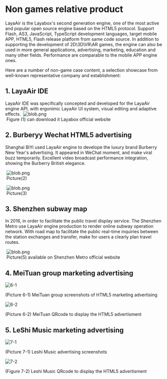 # Non games relative product 

 

LayaAir is the Layabox's second generation engine, one of the most active and popular open source engine based on the HTML5 protocol. Support Flash, AS3, JavaScript, TypeScript development languages, target  mobile APP, HTML5, Flash release platform from same code source. In addition to supporting the development of 2D\3D\VR\AR games, the engine can also be used in more general applications, advertising, marketing, education and many other fields. Performance are comparable to the mobile APP engine ones.

Here are a number of non-game case content, a selection showcase from well-known representative company and establishment:



## 1. LayaAir IDE

LayaAir IDE was specifically concepted and developed for the LayaAir engine API, with ergonimic LayaAir UI system,  visual editing and adaptive effects.
​	![blob.png](img/1.png)<br/>
​	Figure (1) can download it Layabox official website



## 2. Burberyy Wechat HTML5 advertising

Shanghai BiYi used LayaAir engine to develope the luxury brand Burberry New Year's advertising. It appeared in WeChat moment, and make viral buzz temporarily. Excellent video broadcast performance integration, showing the Burberry British elegance.

​	![blob.png](img/2.png)<br/>
​	Picture(2)

​	![blob.png](img/3.png)<br/>
​	Picture(3)





## 3. Shenzhen subway map

In 2016,  in order to facilitate the public travel display service. The Shenzhen Metro use LayaAir engine production to render online subway operation network. With road map to facilitate the public real-time inquiries between the station exchanges and transfer, make for users a clearly plan travel routes.

​	![blob.png](img/5.png)<br/>
​	Picture(5) available on Shenzhen Metro official website



## 4. MeiTuan group marketing advertising

![6-1](img/6-1.png) 

(Picture 6-1) MeiTuan group screenshots of HTML5 marketing advertising 

![6-2](img/6-2.png) 

(Picture 6-2) MeiTuan  QRcode to display the HTML5 advertisment



## 5. LeShi Music marketing advertising

![7-1](img/7-1.png) 

(Picture 7-1) Leshi Music advertising screenshots

![7-2](img/7-2.png) 

(Figure 7-2) Leshi Music QRcode to display the HTML5 advertisment
